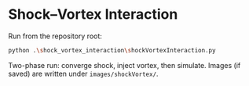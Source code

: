# Shock–Vortex Interaction

Run from the repository root:

```bash
python .\shock_vortex_interaction\shockVortexInteraction.py
```

Two-phase run: converge shock, inject vortex, then simulate. Images (if saved) are written under `images/shockVortex/`.
